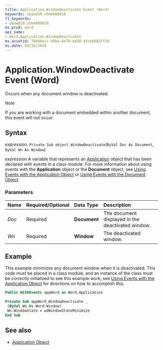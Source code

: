 ```yaml
---
title: Application.WindowDeactivate Event (Word)
keywords: vbawd10.chm4000010
f1_keywords:
- vbawd10.chm4000010
ms.prod: word
api_name:
- Word.Application.WindowDeactivate
ms.assetid: 70b86ecc-40ba-6e70-b430-4fce6083ff2d
ms.date: 08/20/2018
---
```



# Application.WindowDeactivate Event (Word)

Occurs when any document window is deactivated.

> [!NOTE] 
> If you are working with a document embedded within another document, this event will not occur.

## Syntax

_expression_. `Private Sub object_WindowDeactivate`(`ByVal Doc As Document`, `ByVal Wn As Window`)

_expression_ A variable that represents an [Application](Word.Application.md) object that has been declared with events in a class module. For more information about using events with the **Application** object or the **Document** object, see [Using Events with the Application Object](../word/Concepts/Objects-Properties-Methods/using-events-with-the-application-object-word.md) or [Using Events with the Document Object](../word/Concepts/Objects-Properties-Methods/using-events-with-the-document-object.md).


### Parameters

|**Name**|**Required/Optional**|**Data Type**|**Description**|
|:-----|:-----|:-----|:-----|
| _Doc_|Required| **Document**|The document displayed in the deactivated window.|
| _Wn_|Required| **Window**|The deactivated window.|

## Example

This example minimizes any document window when it is deactivated. This code must be placed in a class module, and an instance of the class must be correctly initialized to see this example work; see [Using Events with the Application Object](../word/Concepts/Objects-Properties-Methods/using-events-with-the-application-object-word.md) for directions on how to accomplish this.


```vb
Public WithEvents appWord as Word.Application 
 
Private Sub appWord_WindowDeactivate _ 
 (ByVal Wn As Word.Window) 
 Wn.WindowState = wdWindowStateMinimize 
End Sub
```


## See also

- [Application Object](Word.Application.md)


